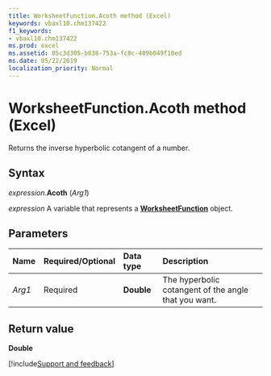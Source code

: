 ```yaml
---
title: WorksheetFunction.Acoth method (Excel)
keywords: vbaxl10.chm137422
f1_keywords:
- vbaxl10.chm137422
ms.prod: excel
ms.assetid: 05c3d305-b838-753a-fc8c-409b049f10ed
ms.date: 05/22/2019
localization_priority: Normal
---
```



# WorksheetFunction.Acoth method (Excel)

Returns the inverse hyperbolic cotangent of a number.


## Syntax

_expression_.**Acoth** (_Arg1_)

_expression_ A variable that represents a **[WorksheetFunction](Excel.WorksheetFunction.md)** object.


## Parameters

|Name|Required/Optional|Data type|Description|
|:-----|:-----|:-----|:-----|
| _Arg1_|Required|**Double**|The hyperbolic cotangent of the angle that you want.|

## Return value

**Double**




[!include[Support and feedback](~/includes/feedback-boilerplate.md)]